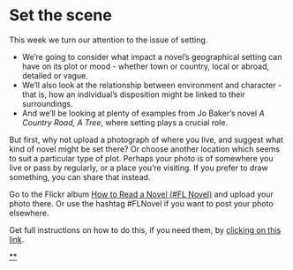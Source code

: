 # Set the scene

This week we turn our attention to the issue of setting.

- We’re going to consider what impact a novel’s geographical setting can have on its plot or mood - whether town or country, local or abroad, detailed or vague.
- We’ll also look at the relationship between environment and character - that is, how an individual’s disposition might be linked to their surroundings.
- And we’ll be looking at plenty of examples from Jo Baker’s novel *A Country Road, A Tree*, where setting plays a crucial role.

But first, why not upload a photograph of where you live, and suggest what kind of novel might be set there? Or choose another location which seems to suit a particular type of plot. Perhaps your photo is of somewhere you live or pass by regularly, or a place you’re visiting. If you prefer to draw something, you can share that instead.

Go to the Flickr album [How to Read a Novel (#FL Novel)](https://www.flickr.com/groups/flnovel/) and upload your photo there. Or use the hashtag #FLNovel if you want to post your photo elsewhere.

Get full instructions on how to do this, if you need them, by [clicking on this link](https://about.futurelearn.com/about/faq/social-media-tips#flickrsignin).

[**](https://www.futurelearn.com/courses/how-to-read-a-novel/1/steps/185560#fl-comments)




